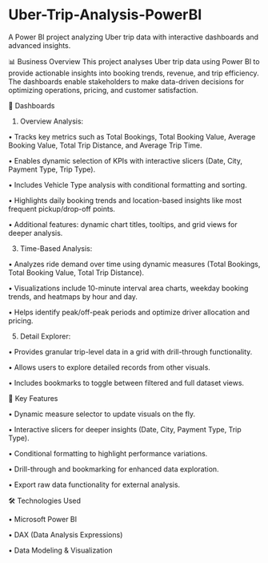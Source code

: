# Uber-Trip-Analysis-PowerBI
A Power BI project analyzing Uber trip data with interactive dashboards and advanced insights.

📊 Business Overview
This project analyses Uber trip data using Power BI to provide actionable insights into booking trends, revenue, and trip efficiency. The dashboards enable stakeholders to make data-driven decisions for optimizing operations, pricing, and customer satisfaction.

🚀 Dashboards

1. Overview Analysis:
   
•	Tracks key metrics such as Total Bookings, Total Booking Value, Average Booking Value, Total Trip Distance, and Average Trip Time.

•	Enables dynamic selection of KPIs with interactive slicers (Date, City, Payment Type, Trip Type).

•	Includes Vehicle Type analysis with conditional formatting and sorting.

•	Highlights daily booking trends and location-based insights like most frequent pickup/drop-off points.

•	Additional features: dynamic chart titles, tooltips, and grid views for deeper analysis.


3. Time-Based Analysis:
   
•	Analyzes ride demand over time using dynamic measures (Total Bookings, Total Booking Value, Total Trip Distance).

•	Visualizations include 10-minute interval area charts, weekday booking trends, and heatmaps by hour and day.

•	Helps identify peak/off-peak periods and optimize driver allocation and pricing.


5. Detail Explorer:
   
•	Provides granular trip-level data in a grid with drill-through functionality.

•	Allows users to explore detailed records from other visuals.

•	Includes bookmarks to toggle between filtered and full dataset views.


🎯 Key Features

•	Dynamic measure selector to update visuals on the fly.

•	Interactive slicers for deeper insights (Date, City, Payment Type, Trip Type).

•	Conditional formatting to highlight performance variations.

•	Drill-through and bookmarking for enhanced data exploration.

•	Export raw data functionality for external analysis.


🛠️ Technologies Used

•	Microsoft Power BI

•	DAX (Data Analysis Expressions)

•	Data Modeling & Visualization

